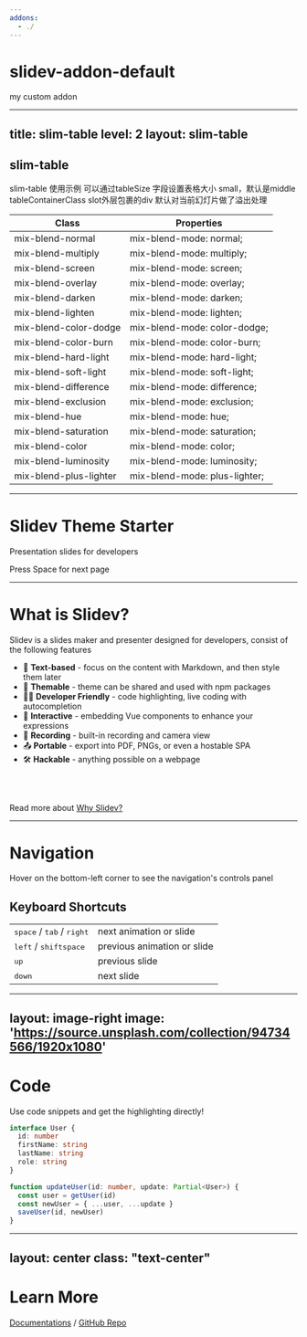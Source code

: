 ```yaml
---
addons:
  - ./
---
```


# slidev-addon-default

my custom addon

---
title: slim-table
level: 2
layout: slim-table
---

## slim-table

slim-table 使用示例
可以通过tableSize 字段设置表格大小 small，默认是middle
tableContainerClass slot外层包裹的div
默认对当前幻灯片做了溢出处理  

| Class                  | Properties                    |
| ---------------------- | ----------------------------- |
| mix-blend-normal       | mix-blend-mode: normal;       |
| mix-blend-multiply     | mix-blend-mode: multiply;     |
| mix-blend-screen       | mix-blend-mode: screen;       |
| mix-blend-overlay      | mix-blend-mode: overlay;      |
| mix-blend-darken       | mix-blend-mode: darken;       |
| mix-blend-lighten      | mix-blend-mode: lighten;      |
| mix-blend-color-dodge  | mix-blend-mode: color-dodge;  |
| mix-blend-color-burn   | mix-blend-mode: color-burn;   |
| mix-blend-hard-light   | mix-blend-mode: hard-light;   |
| mix-blend-soft-light   | mix-blend-mode: soft-light;   |
| mix-blend-difference   | mix-blend-mode: difference;   |
| mix-blend-exclusion    | mix-blend-mode: exclusion;    |
| mix-blend-hue          | mix-blend-mode: hue;          |
| mix-blend-saturation   | mix-blend-mode: saturation;   |
| mix-blend-color        | mix-blend-mode: color;        |
| mix-blend-luminosity   | mix-blend-mode: luminosity;   |
| mix-blend-plus-lighter | mix-blend-mode: plus-lighter; |

---

# Slidev Theme Starter

Presentation slides for developers

<div class="pt-12">
  <span @click="next" class="px-2 p-1 rounded cursor-pointer hover:bg-white hover:bg-opacity-10">
    Press Space for next page <carbon:arrow-right class="inline"/>
  </span>
</div>

---

# What is Slidev?

Slidev is a slides maker and presenter designed for developers, consist of the following features

- 📝 **Text-based** - focus on the content with Markdown, and then style them later
- 🎨 **Themable** - theme can be shared and used with npm packages
- 🧑‍💻 **Developer Friendly** - code highlighting, live coding with autocompletion
- 🤹 **Interactive** - embedding Vue components to enhance your expressions
- 🎥 **Recording** - built-in recording and camera view
- 📤 **Portable** - export into PDF, PNGs, or even a hostable SPA
- 🛠 **Hackable** - anything possible on a webpage

<br>
<br>

Read more about [Why Slidev?](https://sli.dev/guide/why)

---

# Navigation

Hover on the bottom-left corner to see the navigation's controls panel

## Keyboard Shortcuts

|     |     |
| --- | --- |
| <kbd>space</kbd> / <kbd>tab</kbd> / <kbd>right</kbd> | next animation or slide |
| <kbd>left</kbd>  / <kbd>shift</kbd><kbd>space</kbd> | previous animation or slide |
| <kbd>up</kbd> | previous slide |
| <kbd>down</kbd> | next slide |

---

layout: image-right
image: '<https://source.unsplash.com/collection/94734566/1920x1080>'
---

# Code

Use code snippets and get the highlighting directly!

```ts
interface User {
  id: number
  firstName: string
  lastName: string
  role: string
}

function updateUser(id: number, update: Partial<User>) {
  const user = getUser(id)
  const newUser = { ...user, ...update }
  saveUser(id, newUser)
}
```

---

layout: center
class: "text-center"
---

# Learn More

[Documentations](https://sli.dev) / [GitHub Repo](https://github.com/slidevjs/slidev)
